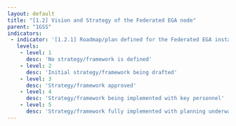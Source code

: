 ```yaml
---
layout: default
title: "[1.2] Vision and Strategy of the Federated EGA node"
parent: "1GSS"
indicators:
 - indicator: '[1.2.1] Roadmap/plan defined for the Federated EGA instance'
   levels:
    - level: 1
      desc: 'No strategy/framework is defined'
    - level: 2
      desc: 'Initial strategy/framework being drafted'
    - level: 3  
      desc: 'Strategy/framework approved'
    - level: 4
      desc: 'Strategy/framework being implemented with key personnel'
    - level: 5
      desc: 'Strategy/framework fully implemented with planning underway for the next 4 years'
---
```

